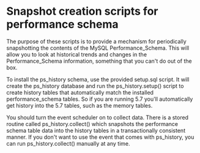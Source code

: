 Snapshot creation scripts for performance schema
======
The purpose of these scripts is to provide a mechanism for periodically snapshotting the contents of the MySQL Performance_Schema.  This will allow you to look at historical trends and changes in the Performance_Schema information, something that you can't do out of the box.

To install the ps_history schema, use the provided setup.sql script.  It will create the ps_history database and run the ps_history.setup() script to create history tables that automatically match the installed performance_schema tables.  So if you are running 5.7 you'll automatically get history into the 5.7 tables, such as the memory tables.

You should turn the event scheduler on to collect data.  There is a stored routine called ps_history.collect() which snapshots the performance schema table data into the history tables in a transactionally consistent manner.  If you don't want to use the event that comes with ps_history, you can run ps_history.collect() manually at any time.


